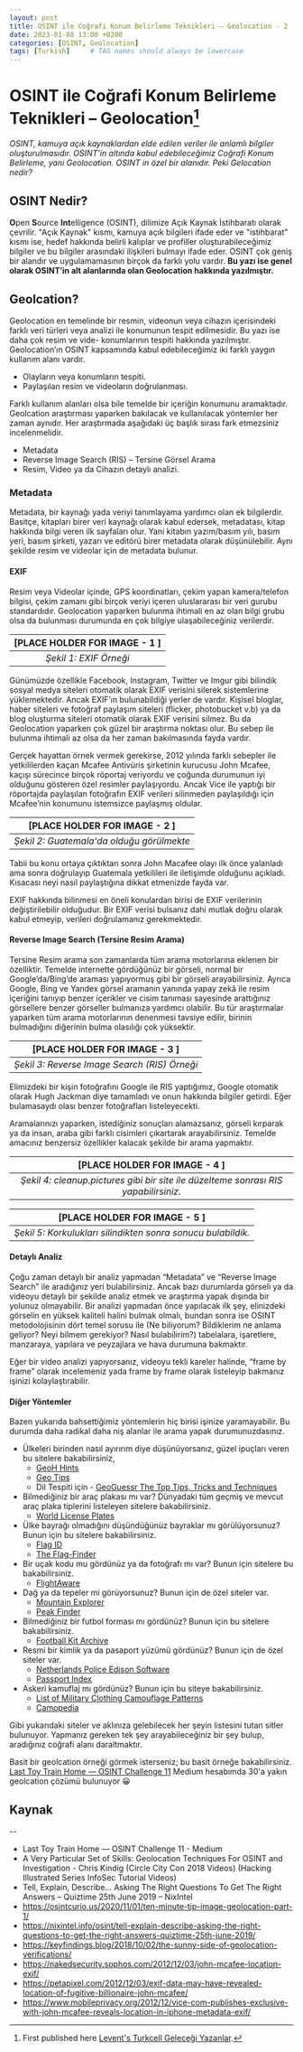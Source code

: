 ```yaml
---
layout: post
title: OSINT ile Coğrafi Konum Belirleme Teknikleri – Geolocation - 2
date: 2023-01-08 13:00 +0200
categories: [OSINT, Geolocation]
tags: [Turkish]     # TAG names should always be lowercase
---
```


# OSINT ile Coğrafi Konum Belirleme Teknikleri – Geolocation[^1]

*OSINT, kamuya açık kaynaklardan elde edilen veriler ile anlamlı bilgiler oluşturulmasıdır. OSINT’in altında kabul edebileceğimiz Coğrafi Konum Belirleme, yani Geolocation. OSINT in özel bir alanıdır. Peki Gelocation nedir?*

## OSINT Nedir?

**O**pen **S**ource **Int**elligence (OSINT), dilimize Açık Kaynak İstihbaratı olarak çevrilir. "Açık Kaynak" kısmı, kamuya açık bilgileri ifade eder ve "istihbarat" kısmı ise, hedef hakkında belirli kalıplar ve profiller oluşturabileceğimiz bilgiler ve bu bilgiler arasındaki ilişkileri bulmayı ifade eder. OSINT çok geniş bir alandır ve uygulamamasının birçok da farklı yolu vardır. **Bu yazı ise genel olarak OSINT’in alt alanlarında olan Geolocation hakkında yazılmıştır.**

## Geolcation?

Geolocation en temelinde bir resmin, videonun veya cihazın içerisindeki farklı veri türleri veya analizi ile konumunun tespit edilmesidir. Bu yazı ise daha çok resim ve vide- konumlarının tespiti hakkında yazılmıştır. Geolocation’ın OSINT kapsamında kabul edebileceğimiz iki farklı yaygın kullanım alanı vardır.

- Olayların veya konumların tespiti.
- Paylaşılan resim ve videoların doğrulanması.

Farklı kullanım alanları olsa bile temelde bir içeriğin konumunu aramaktadır. Geolcation araştırması yaparken bakılacak ve kullanılacak yöntemler her zaman aynıdır. Her araştırmada aşağıdaki üç başlık sırası fark etmezsiniz incelenmelidir.

- Metadata
- Reverse Image Search (RIS) – Tersine Görsel Arama
- Resim, Video ya da Cihazın detaylı analizi.

### Metadata

Metadata, bir kaynağı yada veriyi tanımlayama yardımcı olan ek bilgilerdir. Basitçe, kitapları birer veri kaynağı olarak kabul edersek, metadatası, kitap hakkında bilgi veren ilk sayfaları olur. Yani kitabın yazım/basım yılı, basım yeri, basım şirketi, yazarı ve editörü birer metadata olarak düşünülebilir. Aynı şekilde resim ve videolar için de metadata bulunur.

#### EXIF

Resim veya Videolar içinde, GPS koordinatları, çekim yapan kamera/telefon bilgisi, çekim zamanı gibi birçok veriyi içeren uluslararası bir veri gurubu standardıdır. Geolocation yaparken bulunma ihtimali en az olan bilgi grubu olsa da bulunması durumunda en çok bilgiye ulaşabileceğiniz verilerdir.

| [PLACE HOLDER FOR IMAGE - 1 ] |
|:--:|
| *Şekil 1: EXIF Örneği* |

Günümüzde özellikle Facebook, Instagram, Twitter ve Imgur gibi bilindik sosyal medya siteleri otomatik olarak EXIF verisini silerek sistemlerine yüklemektedir. Ancak EXIF’ın bulunabildiği yerler de vardır. Kişisel bloglar, haber siteleri ve fotoğraf paylaşım siteleri (flicker, photobucket v.b) ya da blog oluşturma siteleri otomatik olarak EXIF verisini silmez. Bu da Geolocation yaparken çok güzel bir araştırma noktası olur. Bu sebep ile bulunma ihtimali az olsa da her zaman bakılmasında fayda vardır. 

Gerçek hayattan örnek vermek gerekirse, 2012 yılında farklı sebepler ile yetkililerden kaçan Mcafee Antivüris şirketinin kurucusu John Mcafee, kaçışı sürecince birçok röportaj veriyordu ve çoğunda durumunun iyi olduğunu gösteren özel resimler paylaşıyordu. Ancak Vice ile yaptığı bir röportajda paylaşılan fotoğrafın EXIF verileri silinmeden paylaşıldığı için Mcafee’nin konumunu istemsizce paylaşmış oldular.

| [PLACE HOLDER FOR IMAGE - 2 ] |
|:--:|
| *Şekil 2: Guatemala'da olduğu görülmekte* |

Tabii bu konu ortaya çıktıktan sonra John Macafee olayı ilk önce yalanladı ama sonra doğrulayıp Guatemala yetkilileri ile iletişimde olduğunu açıkladı. Kısacası neyi nasıl paylaştığına dikkat etmenizde fayda var.

EXIF hakkında bilinmesi en öneli konulardan birisi de EXIF verilerinin değiştirilebilir olduğudur. Bir EXIF verisi bulsanız dahi mutlak doğru olarak kabul etmeyip, verileri doğrulamanız gerekmektedir. 

#### Reverse Image Search (Tersine Resim Arama)

Tersine Resim arama son zamanlarda tüm arama motorlarına eklenen bir özelliktir. Temelde internette gördüğünüz bir görseli, normal bir Google’da/Bing’de araması yapıyormuş gibi bir görseli arayabilirsiniz. Ayrıca Google, Bing ve Yandex görsel aramanın yanında yapay zekâ ile resim içeriğini tanıyıp benzer içerikler ve cisim tanıması sayesinde arattığınız görsellere benzer görseller bulmanıza yardımcı olabilir. Bu tür araştırmalar yaparken tüm arama motorlarının denenmesi tavsiye edilir, birinin bulmadığını diğerinin bulma olasılığı çok yüksektir.

| [PLACE HOLDER FOR IMAGE - 3 ] |
|:--:|
| *Şekil 3: Reverse Image Search (RIS) Örneği* |

Elimizdeki bir kişin fotoğrafını Google ile RIS yaptığımız, Google otomatik olarak Hugh Jackman diye tamamladı ve onun hakkında bilgiler getirdi. Eğer bulamasaydı olası benzer fotoğrafları listeleyecekti.

Aramalarınızı yaparken, istediğiniz sonuçları alamazsanız, görseli kırparak ya da insan, araba gibi farklı cisimleri çıkartarak arayabilirsiniz. Temelde amacınız benzersiz özellikler kalacak şekilde bir arama yapmaktır.

| [PLACE HOLDER FOR IMAGE - 4 ] |
|:--:|
| *Şekil 4: cleanup.pictures gibi bir site ile düzelteme sonrası RIS yapabilirsiniz.* |

| [PLACE HOLDER FOR IMAGE - 5 ] |
|:--:|
| *Şekil 5: Korkulukları silindikten sonra sonucu bulabildik.* |

#### Detaylı Analiz

Çoğu zaman detaylı bir analiz yapmadan “Metadata” ve “Reverse Image Search” ile aradığınız yeri bulabilirsiniz. Ancak bazı durumlarda görseli ya da videoyu detaylı bir şekilde analiz etmek ve araştırma yapak dışında bir yolunuz olmayabilir. Bir analizi yapmadan önce yapılacak ilk şey, elinizdeki görselin en yüksek kaliteli halini bulmak olmalı, bundan sonra ise OSINT metodolojisinin dört temel sorusu ile (Ne biliyorum? Bildiklerim ne anlama geliyor? Neyi bilmem gerekiyor? Nasıl bulabilirim?) tabelalara, işaretlere, manzaraya, yapılara ve peyzajlara ve hava durumuna bakmaktır.

Eğer bir video analizi yapıyorsanız, videoyu tekli kareler halinde, “frame by frame” olarak incelemeniz yada frame by frame olarak listeleyip bakmanız işinizi kolaylaştırabilir.

#### Diğer Yöntemler

Bazen yukarıda bahsettiğimiz yöntemlerin hiç birisi işinize yaramayabilir. Bu durumda daha radikal daha niş alanlar ile arama yapak durumunuzdasınız.

- Ülkeleri birinden nasıl ayırırım diye düşünüyorsanız, güzel ipuçları veren bu sitelere bakabilirsiniz,
  - [GeoH Hints](https://geohints.com/)
  - [Geo Tips](https://geotips.net/europe/)
  - Dil Tespiti için - [GeoGuessr The Top Tips, Tricks and Techniques](https://somerandomstuff1.wordpress.com/2019/02/08/geoguessr-the-top-tips-tricks-and-techniques/#languages)
- Bilmediğiniz bir araç plakası mı var? Dünyadaki tüm geçmiş ve mevcut araç plaka tiplerini listeleyen sitelere bakabilirsiniz.
  - [World License Plates](http://www.worldlicenseplates.com/)
- Ülke bayrağı olmadığını düşündüğünüz bayraklar mı görülüyorsunuz? Bunun için bu sitelere bakabilirsiniz.
  - [Flag ID](https://flagid.org/)
  - [The Flag-Finder](https://www.flaggenlexikon.de/flag-finder/index_dt.htm)
- Bir uçak kodu mu gördünüz ya da fotoğrafı mı var? Bunun için sitelere bu bakabilirsiniz.
  - [FlightAware](https://tr.flightaware.com/)
- Dağ ya da tepeler mi görüyorsunuz? Bunun için de özel siteler var.
  - [Mountain Explorer](https://peakvisor.com/)
  - [Peak Finder](https://www.peakfinder.com/)
- Bilmediğiniz bir futbol forması mı gördünüz? Bunun için bu sitelere bakabilirsiniz.
  - [Football Kit Archive](https://www.footballkitarchive.com/)
- Resmi bir kimlik ya da pasaport yüzümü gördünüz? Bunun için de özel siteler var.
  - [Netherlands Police Edison Software](https://www.edisontd.nl/)
  - [Passport Index](https://www.passportindex.org/)
- Askeri kamuflaj mı gördünüz? Bunun için bu siteye bakabilirsiniz.
  - [List of Military Clothing Camouflage Patterns](https://military-history.fandom.com/wiki/List_of_military_clothing_camouflage_patterns)
  - [Camopedia](https://www.camopedia.org/index.php/Main_Page)

Gibi yukarıdaki siteler ve aklınıza gelebilecek her şeyin listesini tutan sitler bulunuyor. Yapmanız gereken tek şey arayabileceğiniz bir şey bulup, aradığınız coğrafi alanı daraltmaktır.

Basit bir geolcation örneği görmek isterseniz; bu basit örneğe bakabilirsiniz. [Last Toy Train Home — OSINT Challenge 11](https://medium.com/@leventd/quiztime-random-osint-challenge-11-abc5ea122597) Medium hesabımda 30'a yakın geolcation çözümü bulunuyor 😀

## Kaynak

[^1]: First published here [Levent's Turkcell Geleceği Yazanlar](https://gelecegiyazanlar.turkcell.com.tr/blog/osint-ile-cografi-konum-belirleme-teknikleri-geolocation-2).

--

- Last Toy Train Home — OSINT Challenge 11 - Medium 
- A Very Particular Set of Skills: Geolocation Techniques For OSINT and Investigation - Chris Kindig (Circle City Con 2018 Videos) (Hacking Illustrated Series InfoSec Tutorial Videos)
- Tell, Explain, Describe… Asking The Right Questions To Get The Right Answers – Quiztime 25th June 2019 – NixIntel
- https://osintcurio.us/2020/11/01/ten-minute-tip-image-geolocation-part-1/
- https://nixintel.info/osint/tell-explain-describe-asking-the-right-questions-to-get-the-right-answers-quiztime-25th-june-2019/
- https://keyfindings.blog/2018/10/02/the-sunny-side-of-geolocation-verifications/
- https://nakedsecurity.sophos.com/2012/12/03/john-mcafee-location-exif/
- https://petapixel.com/2012/12/03/exif-data-may-have-revealed-location-of-fugitive-billionaire-john-mcafee/
- https://www.mobileprivacy.org/2012/12/vice-com-publishes-exclusive-with-john-mcafee-reveals-location-in-iphone-metadata-exif/
